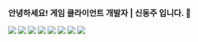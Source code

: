 ### 안녕하세요! 게임 클라이언트 개발자 | 신동주 입니다. 👋


<img src="https://img.shields.io/badge/C-20232a.svg?style=for-the-badge&logo=#A8B9CC&logoColor=61DAFB" /> <img src="https://img.shields.io/badge/C-20232a.svg?style=for-the-badge&logo=#512BD4&logoColor=61DAFB" /> <img src="https://img.shields.io/badge/C-20232a.svg?style=for-the-badge&logo=#00599C&logoColor=61DAFB" /> <img src="https://img.shields.io/badge/C-20232a.svg?style=for-the-badge&logo=#004480&logoColor=61DAFB" /> <img src="https://img.shields.io/badge/C-20232a.svg?style=for-the-badge&logo=#FFFFFF&logoColor=61DAFB" /> <img src="https://img.shields.io/badge/C-20232a.svg?style=for-the-badge&logo=#0E1128&logoColor=61DAFB" /> <img src="https://img.shields.io/badge/C-20232a.svg?style=for-the-badge&logo=#000000&logoColor=61DAFB" /> <img src="https://img.shields.io/badge/C-20232a.svg?style=for-the-badge&logo=#5C2D91&logoColor=61DAFB" />
